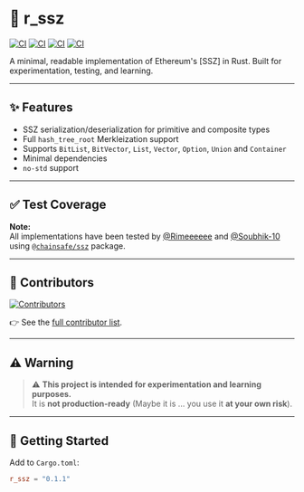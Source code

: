 # 🔐 r_ssz

[![CI](https://github.com/Soubhik-10/r_ssz/actions/workflows/rust.yml/badge.svg)](https://github.com/Soubhik-10/r_ssz/actions)
[![CI](https://github.com/Soubhik-10/r_ssz/actions/workflows/lint.yml/badge.svg)](https://github.com/Soubhik-10/r_ssz/actions)
[![CI](https://github.com/Soubhik-10/r_ssz/actions/workflows/nostd.yml/badge.svg)](https://github.com/Soubhik-10/r_ssz/actions)
[![CI](https://github.com/Soubhik-10/r_ssz/actions/workflows/miri.yml/badge.svg)](https://github.com/Soubhik-10/r_ssz/actions)

A minimal, readable implementation of Ethereum's [SSZ] in Rust. Built for experimentation, testing, and learning.

---

## ✨ Features

- SSZ serialization/deserialization for primitive and composite types
- Full `hash_tree_root` Merkleization support
- Supports `BitList`, `BitVector`, `List`, `Vector`, `Option`, `Union` and `Container`
- Minimal dependencies
- `no-std` support

---

## ✅ Test Coverage

**Note:**  
All implementations have been tested by
[@Rimeeeeee](https://github.com/Rimeeeeee) and [@Soubhik-10](https://github.com/Soubhik-10)
using [`@chainsafe/ssz`](https://github.com/ChainSafe/ssz/tree/master/packages/ssz) package.

---

## 👥 Contributors

[![Contributors](https://contrib.rocks/image?repo=Soubhik-10/r_ssz&cache-bust=20250612)](https://github.com/Soubhik-10/r_ssz/graphs/contributors)


👉 See the [full contributor list](https://github.com/Soubhik-10/r_ssz/graphs/contributors).

---

## ⚠️ Warning

> ⚠️ **This project is intended for experimentation and learning purposes.**  
> It is **not production-ready** (Maybe it is … you use it **at your own risk**).

---

## 🧪 Getting Started

Add to `Cargo.toml`:

```toml
r_ssz = "0.1.1"


```

